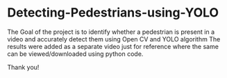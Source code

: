 # Detecting-Pedestrians-using-YOLO
The Goal of the project is to identify whether a pedestrian is present in a video and accurately detect them using Open CV and YOLO algorithm
The results were added as a separate video just for reference where the same can be viewed/downloaded using python code.

Thank you!
